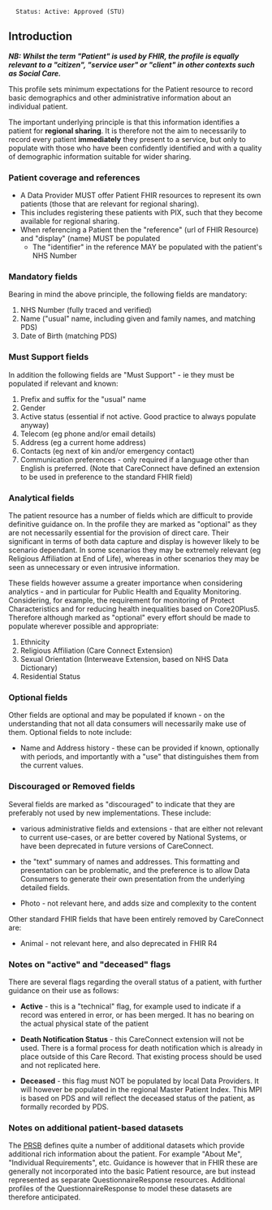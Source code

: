       Status: Active: Approved (STU)


## **Introduction**

***NB: Whilst the term "Patient" is used by FHIR, the profile is equally relevant to a "citizen", "service user" or "client" in other contexts such as Social Care.***

This profile sets minimum expectations for the Patient resource to record basic demographics and other administrative information about an individual patient. 

The important underlying principle is that this information identifies a patient for **regional sharing**. It is therefore not the aim to necessarily to record every patient **immediately** they present to a service, but only to populate with those who have been confidently identified and with a quality of demographic information suitable for wider sharing.


### **Patient coverage and references**

 - A Data Provider MUST offer Patient FHIR resources to represent its own patients (those that are relevant for regional sharing). 
 - This includes registering these patients with PIX, such that they become available for regional sharing.
 - When referencing a Patient then the "reference" (url of FHIR Resource) and "display" (name) MUST be populated
   - The "identifier" in the reference MAY be populated with the patient's NHS Number


### **Mandatory fields**
Bearing in mind the above principle, the following fields are mandatory:
1. NHS Number (fully traced and verified)
2. Name ("usual" name, including given and family names, and matching PDS)
3. Date of Birth (matching PDS)

### **Must Support fields**
In addition the following fields are "Must Support" - ie they must be populated if relevant and known:
1. Prefix and suffix for the "usual" name
2. Gender
3. Active status (essential if not active. Good practice to always populate anyway)
4. Telecom (eg phone and/or email details)
5. Address (eg a current home address)
6. Contacts (eg next of kin and/or emergency contact)
7. Communication preferences - only required if a language other than English is preferred. (Note that CareConnect have defined an extension to be used in preference to the standard FHIR field)

### **Analytical fields**
The patient resource has a number of fields which are difficult to provide definitive guidance on. In the profile they are marked as "optional" as they are not necessarily essential for the provision of direct care. Their significant in terms of both data capture and display is however likely to be scenario dependant. In some scenarios they may be extremely relevant (eg Religious Affiliation at End of Life), whereas in other scenarios they may be seen as unnecessary or even intrusive information.

These fields however assume a greater importance when considering analytics - and in particular for Public Health and Equality Monitoring. Considering, for example, the requirement for monitoring of Protect Characteristics and for reducing health inequalities based on Core20Plus5. Therefore although marked as "optional" every effort should be made to populate wherever possible and appropriate:

1. Ethnicity 
2. Religious Affiliation (Care Connect Extension)
3. Sexual Orientation (Interweave Extension, based on NHS Data Dictionary)
4. Residential Status


### **Optional fields**
Other fields are optional and may be populated if known - on the understanding that not all data consumers will necessarily make use of them. Optional fields to note include:

 - Name and Address history - these can be provided if known, optionally with periods, and importantly with a "use" that distinguishes them from the current values.

### **Discouraged or Removed fields**
Several fields are marked as "discouraged" to indicate that they are preferably not used by new implementations. These include:
 - various administrative fields and extensions - that are either not relevant to current use-cases, or are better covered by National Systems, or have been deprecated in future versions of CareConnect.

  - the "text" summary of names and addresses. This formatting and presentation can be problematic, and the preference is to allow Data Consumers to generate their own presentation from the underlying detailed fields. 

  - Photo - not relevant here, and adds size and complexity to the content
  
  Other standard FHIR fields that have been entirely removed by CareConnect are:
   - Animal - not relevant here, and also deprecated in FHIR R4



### **Notes on "active" and "deceased" flags**
There are several flags regarding the overall status of a patient, with further guidance on their use as follows:

 - **Active** - this is a "technical" flag, for example used to indicate if a record was entered in error, or has been merged. It has no bearing on the actual physical state of the patient

  - **Death Notification Status** - this CareConnect extension will not be used. There is a formal process for death notification which is already in place outside of this Care Record. That existing process should be used and not replicated here.

   - **Deceased** - this flag must NOT be populated by local Data Providers. It will however be populated in the regional Master Patient Index. This MPI is based on PDS and will reflect the deceased status of the patient, as formally recorded by PDS. 


### **Notes on additional patient-based datasets**
The [PRSB](https://prsb2.vercel.app/page/core-information-standard) defines quite a number of additional datasets which provide additional rich information about the patient. For example "About Me", "Individual Requirements", etc. Guidance is however that in FHIR these are generally not incorporated into the basic Patient resource, are but instead represented as separate QuestionnaireResponse resources. Additional profiles of the QuestionnaireResponse to model these datasets are therefore anticipated. 

